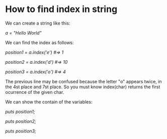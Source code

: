 # How to find index in string

We can create a string like this:

_a = "Hello World"_

We can find the index as follows:

_position1 = a.index('e')   #=> 1_

_position2 = a.index('d')   #=> 10_

_position3 = a.index('o')   #=> 4_

The previous line may be confused because
the letter "o" appears twice, in the 4st place
and 7st place.
So you must know index(char) returns the first
ocurrence of the given char.

We can show the contain of the variables:

_puts position1;_

_puts position2;_

_puts position3;_
